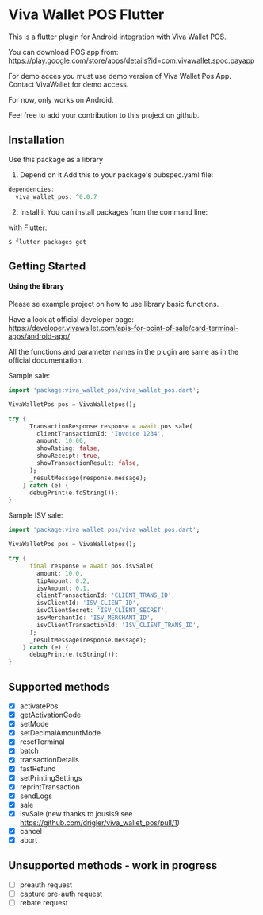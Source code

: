 # Viva Wallet POS Flutter

This is a flutter plugin for Android integration with Viva Wallet POS.

You can download POS app from:
https://play.google.com/store/apps/details?id=com.vivawallet.spoc.payapp

For demo acces you must use demo version of Viva Wallet Pos App. Contact VivaWallet for demo access.

For now, only works on Android.

Feel free to add your contribution to this project on github.

## Installation
Use this package as a library
1. Depend on it
Add this to your package's pubspec.yaml file:

```` dart
dependencies:
  viva_wallet_pos: ^0.0.7
````

2. Install it
You can install packages from the command line:


with Flutter:
````
$ flutter packages get
````

## Getting Started

#### Using the library

Please se example project on how to use library basic functions.

Have a look at official developer page: https://developer.vivawallet.com/apis-for-point-of-sale/card-terminal-apps/android-app/

All the functions and parameter names in the plugin are same as in the official documentation.  

Sample sale:
```dart
import 'package:viva_wallet_pos/viva_wallet_pos.dart';

VivaWalletPos pos = VivaWalletpos();

try {
      TransactionResponse response = await pos.sale(
        clientTransactionId: 'Invoice 1234',
        amount: 10.00,
        showRating: false,
        showReceipt: true,
        showTransactionResult: false,
      );
      _resultMessage(response.message);
    } catch (e) {
      debugPrint(e.toString());
}
```

Sample ISV sale:
```dart
import 'package:viva_wallet_pos/viva_wallet_pos.dart';

VivaWalletPos pos = VivaWalletpos();

try {
      final response = await pos.isvSale(
        amount: 10.0,
        tipAmount: 0.2,
        isvAmount: 0.1,
        clientTransactionId: 'CLIENT_TRANS_ID',
        isvClientId: 'ISV_CLIENT_ID',
        isvClientSecret: 'ISV_CLIENT_SECRET',
        isvMerchantId: 'ISV_MERCHANT_ID',
        isvClientTransactionId: 'ISV_CLIENT_TRANS_ID',
      );
      _resultMessage(response.message);
    } catch (e) {
      debugPrint(e.toString());
}
```

## Supported methods
- [x]  activatePos
- [x]  getActivationCode
- [x]  setMode
- [x]  setDecimalAmountMode
- [x]  resetTerminal
- [x]  batch
- [x]  transactionDetails
- [x]  fastRefund
- [x]  setPrintingSettings
- [x]  reprintTransaction
- [x]  sendLogs
- [x]  sale
- [x]  isvSale (new thanks to jousis9 see https://github.com/drigler/viva_wallet_pos/pull/1)
- [x]  cancel
- [x]  abort

## Unsupported methods - work in progress
- [ ]  preauth request
- [ ]  capture pre-auth request
- [ ]  rebate request
